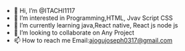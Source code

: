 - 👋 Hi, I’m @ITACHI1117
- 👀 I’m interested in Programming,HTML, Jvav Script CSS
- 🌱 I’m currently learning java,React native, React js node js
- 💞️ I’m looking to collaborate on Any Project
- 📫 How to reach me Email:ajogujoseph0317@gmail.com

<!---
ITACHI1117/ITACHI1117 is a ✨ special ✨ repository because its `README.md` (this file) appears on your GitHub profile.
You can click the Preview link to take a look at your changes.
--->
